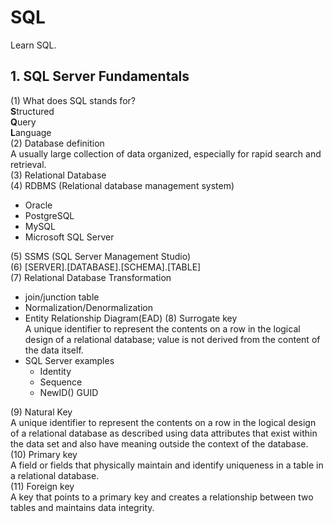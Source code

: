 # SQL
Learn SQL.

## 1. SQL Server Fundamentals
(1) What does SQL stands for?<br>
  **S**tructured<br>
  **Q**uery<br>
  **L**anguage<br>
(2) Database definition<br>
A usually large collection of data organized, especially for rapid search and retrieval.<br>
(3) Relational Database<br>
(4) RDBMS (Relational database management system)<br>
  + Oracle
  + PostgreSQL
  + MySQL
  + Microsoft SQL Server

(5) SSMS (SQL Server Management Studio)<br>
(6) [SERVER].[DATABASE].[SCHEMA].[TABLE]<br>
(7) Relational Database Transformation<br>
  + join/junction table
  + Normalization/Denormalization
  + Entity Relationship Diagram(EAD)
(8) Surrogate key<br>
A unique identifier to represent the contents on a row in the logical design of a relational database; value is not derived from the content of the data itself.<br>
+ SQL Server examples
  - Identity
  - Sequence
  - NewID() GUID

(9) Natural Key<br>
A unique identifier to represent the contents on a row in the logical design of a relational database as described using data attributes that exist within the data set and also have meaning outside the context of the database.<br>
(10) Primary key<br>
A field or fields that physically maintain and identify uniqueness in a table in a relational database.<br>
(11) Foreign key<br>
A key that points to a primary key and creates a relationship between two tables and maintains data integrity.<br>


